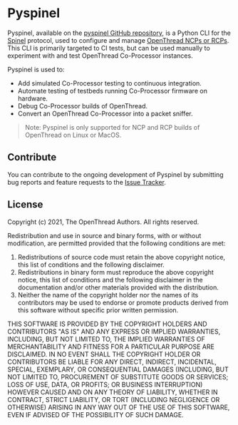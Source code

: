 # Pyspinel

Pyspinel, available on the [pyspinel GitHub repository](https://github.com/openthread/pyspinel), is a Python CLI
for the [Spinel](https://openthread.io/platforms/co-processor#spinel_protocol) protocol, used to
configure and manage [OpenThread NCPs or RCPs](https://openthread.io/platforms/co-processor). This CLI is primarily
targeted to CI tests, but can be used manually to experiment with and test
OpenThread Co-Processor instances.

Pyspinel is used to:

*   Add simulated Co-Processor testing to continuous integration.
*   Automate testing of testbeds running Co-Processor firmware on hardware.
*   Debug Co-Processor builds of OpenThread.
*   Convert an OpenThread Co-Processor into a packet sniffer.

> Note: Pyspinel is only supported for NCP and RCP builds of OpenThread on Linux
or MacOS.

## Contribute

You can contribute to the ongoing development of Pyspinel by submitting bug
reports and feature requests to the [Issue Tracker](https://github.com/openthread/pyspinel/issues).

## License

Copyright (c) 2021, The OpenThread Authors.
All rights reserved.

Redistribution and use in source and binary forms, with or without
modification, are permitted provided that the following conditions are met:
1. Redistributions of source code must retain the above copyright
   notice, this list of conditions and the following disclaimer.
2. Redistributions in binary form must reproduce the above copyright
   notice, this list of conditions and the following disclaimer in the
   documentation and/or other materials provided with the distribution.
3. Neither the name of the copyright holder nor the
   names of its contributors may be used to endorse or promote products
   derived from this software without specific prior written permission.

THIS SOFTWARE IS PROVIDED BY THE COPYRIGHT HOLDERS AND CONTRIBUTORS "AS IS"
AND ANY EXPRESS OR IMPLIED WARRANTIES, INCLUDING, BUT NOT LIMITED TO, THE
IMPLIED WARRANTIES OF MERCHANTABILITY AND FITNESS FOR A PARTICULAR PURPOSE
ARE DISCLAIMED. IN NO EVENT SHALL THE COPYRIGHT HOLDER OR CONTRIBUTORS BE
LIABLE FOR ANY DIRECT, INDIRECT, INCIDENTAL, SPECIAL, EXEMPLARY, OR
CONSEQUENTIAL DAMAGES (INCLUDING, BUT NOT LIMITED TO, PROCUREMENT OF
SUBSTITUTE GOODS OR SERVICES; LOSS OF USE, DATA, OR PROFITS; OR BUSINESS
INTERRUPTION) HOWEVER CAUSED AND ON ANY THEORY OF LIABILITY, WHETHER IN
CONTRACT, STRICT LIABILITY, OR TORT (INCLUDING NEGLIGENCE OR OTHERWISE)
ARISING IN ANY WAY OUT OF THE USE OF THIS SOFTWARE, EVEN IF ADVISED OF THE
POSSIBILITY OF SUCH DAMAGE.
